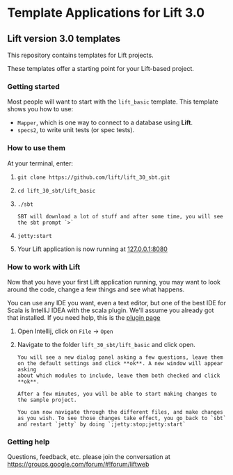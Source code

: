 
Template Applications for Lift 3.0
=======

## Lift version 3.0 templates

This repository contains templates for Lift projects.

These templates offer a starting point for your Lift-based project.

### Getting started

Most people will want to start with the `lift_basic` template. This template shows you how to use:

* `Mapper`, which is one way to connect to a database using **Lift**.
* `specs2`, to write unit tests (or spec tests).


### How to use them

At your terminal, enter:

1. `git clone https://github.com/lift/lift_30_sbt.git`
2. `cd lift_30_sbt/lift_basic`
3. `./sbt`

       SBT will download a lot of stuff and after some time, you will see the sbt prompt `>`

4. `jetty:start`
5. Your Lift application is now running at [127.0.0.1:8080](http://127.0.0.1:8080)


### How to work with Lift

Now that you have your first Lift application running, you may want to look around the code, change a few things and see what happens.

You can use any IDE you want, even a text editor, but one of the best IDE for Scala is IntelliJ IDEA with the scala plugin. We'll assume you already got that installed. If you need help, this is the [plugin page](http://confluence.jetbrains.net/display/SCA/Scala+Plugin+for+IntelliJ+IDEA)

1. Open Intellij, click on `File` -> `Open`
2. Navigate to the folder `lift_30_sbt/lift_basic` and click open.

       You will see a new dialog panel asking a few questions, leave them on the default settings and click **ok**. A new window will appear asking
       about which modules to include, leave them both checked and click **ok**.

       After a few minutes, you will be able to start making changes to the sample project.

       You can now navigate through the different files, and make changes as you wish. To see those changes take effect, you go back to `sbt` and restart `jetty` by doing `;jetty:stop;jetty:start`

### Getting help     

Questions, feedback, etc. please join the conversation at https://groups.google.com/forum/#!forum/liftweb
